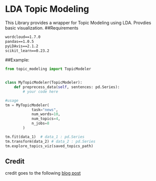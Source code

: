 # LDA Topic Modeling

This Library provides a wrapper for Topic Modeling using LDA. Provdies basic visualization.
##Requirements
```requirements.txt
wordcloud==1.7.0
pandas==1.0.5
pyLDAvis==2.1.2
scikit_learn==0.23.2
```

##Example:
```python
from topic_modeling import TopicModeler
 

class MyTopicModeler(TopicModeler):
    def preprecess_data(self, sentences: pd.Series):
        # your code here

#usage
tm = MyTopicModeler(
            task="news",
            num_words=10,
            num_topics=4,
            n_jobs=8
        )

tm.fit(data_1)  # data_1 : pd.Series
tm.transform(data_2) # data_2 : pd.Series
tm.explore_topics_viz(saved_topics_path)
```

## Credit
credit goes to the following [blog post](!https://towardsdatascience.com/end-to-end-topic-modeling-in-python-latent-dirichlet-allocation-lda-35ce4ed6b3e0) 